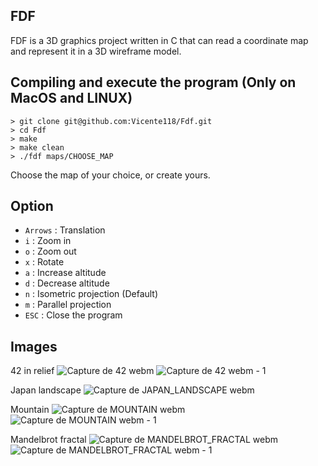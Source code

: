 ##                                                    FDF

FDF is a 3D graphics project written in C that can read a coordinate map and represent it in a 3D wireframe model.

## Compiling and execute the program (Only on MacOS and LINUX)
```
> git clone git@github.com:Vicente118/Fdf.git
> cd Fdf
> make
> make clean
> ./fdf maps/CHOOSE_MAP
```
Choose the map of your choice, or create yours.

## Option

- `Arrows` : Translation
- `i`      : Zoom in
- `o`      : Zoom out
- `x`      : Rotate
- `a`      : Increase altitude
- `d`      : Decrease altitude
- `n`      : Isometric projection (Default)
- `m`      : Parallel projection
- `ESC`    : Close the program

## Images
42 in relief
![Capture de 42 webm](https://github.com/Vicente118/Fdf/assets/150040812/eea13cb6-519d-41fb-9f0b-9c6c5939338d)
![Capture de 42 webm - 1](https://github.com/Vicente118/Fdf/assets/150040812/21bec9cd-6024-454f-bc64-8daaf240e60e)

Japan landscape
![Capture de JAPAN_LANDSCAPE webm](https://github.com/Vicente118/Fdf/assets/150040812/4b4cda59-eff6-4998-a09b-76c3f8c79698)

Mountain
![Capture de MOUNTAIN webm](https://github.com/Vicente118/Fdf/assets/150040812/ae1e6049-bdff-41d8-a6a6-fe33ca4c961e)
![Capture de MOUNTAIN webm - 1](https://github.com/Vicente118/Fdf/assets/150040812/72c70c14-de9f-4807-b7c0-057bb15520cf)

Mandelbrot fractal
![Capture de MANDELBROT_FRACTAL webm](https://github.com/Vicente118/Fdf/assets/150040812/e62d98ce-e76c-4ba6-8336-77eaf26bef7e)
![Capture de MANDELBROT_FRACTAL webm - 1](https://github.com/Vicente118/Fdf/assets/150040812/69cb7a6f-6947-43e3-b244-878109aaa963)




